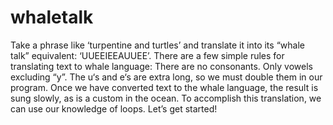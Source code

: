 # whaletalk
Take a phrase like ‘turpentine and turtles’ and translate it into its “whale talk” equivalent: ‘UUEEIEEAUUEE’.  There are a few simple rules for translating text to whale language:  There are no consonants. Only vowels excluding “y”. The u‘s and e‘s are extra long, so we must double them in our program. Once we have converted text to the whale language, the result is sung slowly, as is a custom in the ocean.  To accomplish this translation, we can use our knowledge of loops. Let’s get started!

